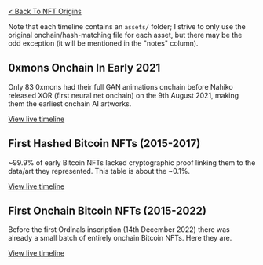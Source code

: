 [< Back To NFT Origins](../)

Note that each timeline contains an `assets/` folder; I strive to only use the original onchain/hash-matching file for each asset, but there may be the odd exception (it will be mentioned in the "notes" column).

## 0xmons Onchain In Early 2021

Only 83 0xmons had their full GAN animations onchain before Nahiko released XOR (first neural net onchain) on the 9th August 2021, making them the earliest onchain AI artworks.

[View live timeline](https://nftorigins.com/timelines/0xmons-onchain-in-early-2021/)

## First Hashed Bitcoin NFTs (2015-2017)

~99.9% of early Bitcoin NFTs lacked cryptographic proof linking them to the data/art they represented. This table is about the ~0.1%.

[View live timeline](https://nftorigins.com/timelines/first-hashed-bitcoin-nfts/)

## First Onchain Bitcoin NFTs (2015-2022)

Before the first Ordinals inscription (14th December 2022) there was already a small batch of entirely onchain Bitcoin NFTs. Here they are.

[View live timeline](https://nftorigins.com/timelines/first-onchain-bitcoin-nfts/)
